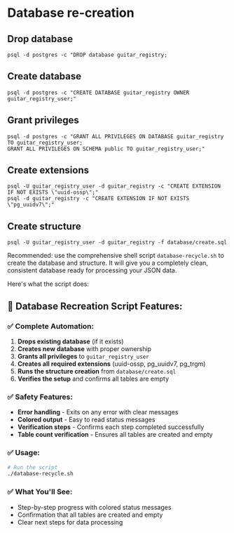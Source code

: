 # Database re-creation

## Drop database
```
psql -d postgres -c "DROP database guitar_registry;
```

## Create database
```
psql -d postgres -c "CREATE DATABASE guitar_registry OWNER guitar_registry_user;"
```

## Grant privileges
```
psql -d postgres -c "GRANT ALL PRIVILEGES ON DATABASE guitar_registry TO guitar_registry_user;
GRANT ALL PRIVILEGES ON SCHEMA public TO guitar_registry_user;"
```

## Create extensions
```
psql -U guitar_registry_user -d guitar_registry -c "CREATE EXTENSION IF NOT EXISTS \"uuid-ossp\";"
psql -d guitar_registry -c "CREATE EXTENSION IF NOT EXISTS \"pg_uuidv7\";"
```

## Create structure
```
psql -U guitar_registry_user -d guitar_registry -f database/create.sql
```

Recommended: use the comprehensive shell script `database-recycle.sh` to create the database and structure.
It will give you a completely clean, consistent database ready for processing your JSON data.

Here's what the script does:

## **🔄 Database Recreation Script Features:**

### **✅ Complete Automation:**
1. **Drops existing database** (if it exists)
2. **Creates new database** with proper ownership
3. **Grants all privileges** to `guitar_registry_user`
4. **Creates all required extensions** (uuid-ossp, pg_uuidv7, pg_trgm)
5. **Runs the structure creation** from `database/create.sql`
6. **Verifies the setup** and confirms all tables are empty

### **✅ Safety Features:**
- **Error handling** - Exits on any error with clear messages
- **Colored output** - Easy to read status messages
- **Verification steps** - Confirms each step completed successfully
- **Table count verification** - Ensures all tables are created and empty

### **✅ Usage:**
```bash
# Run the script
./database-recycle.sh
```

### **✅ What You'll See:**
- Step-by-step progress with colored status messages
- Confirmation that all tables are created and empty
- Clear next steps for data processing



